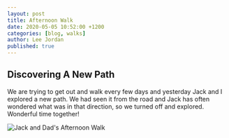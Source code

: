 ```yaml
---
layout: post
title: Afternoon Walk
date: 2020-05-05 10:52:00 +1200
categories: [blog, walks]
author: Lee Jordan
published: true
---
```


<h2>Discovering A New Path</h2>

We are trying to get out and walk every few days and yesterday Jack and I explored a new path. We had seen it from the road and Jack has often wondered what was in that direction, so we turned off and explored. Wonderful time together!

<img class="img-border" src="https://arohatherapy.co.nz/public/assets/images/2020-05-04-Jack-and-Dad.jpg" alt="Jack and Dad's Afternoon Walk">